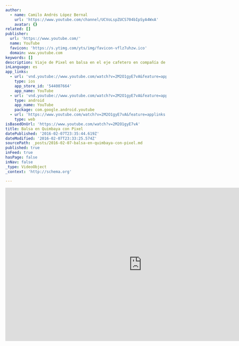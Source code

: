 ```yaml
---
author:
  - name: Camilo Andrés López Bernal
    url: 'https://www.youtube.com/channel/UCVoLspZUCS704bIpSyA4WxA'
    avatar: {}
related: []
publisher:
  url: 'https://www.youtube.com/'
  name: YouTube
  favicon: 'https://s.ytimg.com/yts/img/favicon-vflz7uhzw.ico'
  domain: www.youtube.com
keywords: []
description: Viaje de Pixel en balsa en el eje cafetero en compañía de la familia. Casi 5 horas de paisajes increíbles.
inLanguage: es
app_links:
  - url: 'vnd.youtube://www.youtube.com/watch?v=2M2O1gyE7vA&feature=applinks'
    type: ios
    app_store_id: '544007664'
    app_name: YouTube
  - url: 'vnd.youtube://www.youtube.com/watch?v=2M2O1gyE7vA&feature=applinks'
    type: android
    app_name: YouTube
    package: com.google.android.youtube
  - url: 'https://www.youtube.com/watch?v=2M2O1gyE7vA&feature=applinks'
    type: web
isBasedOnUrl: 'https://www.youtube.com/watch?v=2M2O1gyE7vA'
title: Balsa en Quimbaya con Pixel
datePublished: '2016-02-07T23:35:44.619Z'
dateModified: '2016-02-07T23:33:25.574Z'
sourcePath: _posts/2016-02-07-balsa-en-quimbaya-con-pixel.md
published: true
inFeed: true
hasPage: false
inNav: false
_type: VideoObject
_context: 'http://schema.org'

---
```

<iframe src="https://cdn.embedly.com/widgets/media.html?src=https%3A%2F%2Fwww.youtube.com%2Fembed%2F2M2O1gyE7vA%3Ffeature%3Doembed&amp;url=https%3A%2F%2Fwww.youtube.com%2Fwatch%3Fv%3D2M2O1gyE7vA&amp;image=https%3A%2F%2Fi.ytimg.com%2Fvi%2F2M2O1gyE7vA%2Fhqdefault.jpg&amp;key=b7d04c9b404c499eba89ee7072e1c4f7&amp;type=text%2Fhtml&amp;schema=youtube" width="854" height="480" scrolling="no" frameborder="0" allowfullscreen="allowfullscreen" style=""></iframe>